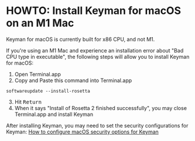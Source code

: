 # HOWTO: Install Keyman for macOS on an M1 Mac

Keyman for macOS is currently built for x86 CPU, and not M1.

If you're using an M1 Mac and experience an installation error about "Bad CPU type in executable", 
the following steps will allow you to install Keyman for macOS:

1. Open Terminal.app
2. Copy and Paste this command into Terminal.app
```
softwareupdate --install-rosetta
```
3. Hit <kbd>Return</kbd>
4. When it says "Install of Rosetta 2 finished successfully", you may close Terminal.app and install Keyman

After installing Keyman, you may need to set the security configurations for Keyman:
[How to configure macOS security options for Keyman](/products/mac/current-version/troubleshooting/configure-security)